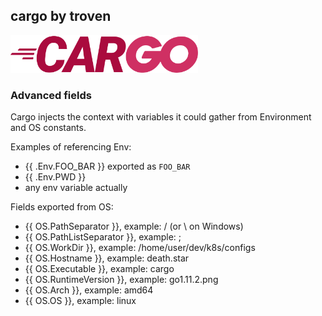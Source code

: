 ## cargo by troven

<img src="cargo.png" width="300px" />

### Advanced fields

Cargo injects the context with variables it could gather from Environment and OS constants.

Examples of referencing Env:

* {{ .Env.FOO_BAR }} exported as `FOO_BAR`
* {{ .Env.PWD }}
* any env variable actually

Fields exported from OS:

* {{ OS.PathSeparator }}, example: / (or \ on Windows)
* {{ OS.PathListSeparator }}, example: ;
* {{ OS.WorkDir }}, example: /home/user/dev/k8s/configs
* {{ OS.Hostname }}, example: death.star
* {{ OS.Executable }}, example: cargo
* {{ OS.RuntimeVersion }}, example: go1.11.2.png
* {{ OS.Arch }}, example: amd64
* {{ OS.OS }}, example: linux
